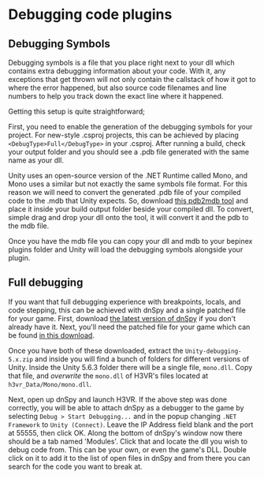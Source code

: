 # Debugging code plugins

## Debugging Symbols

Debugging symbols is a file that you place right next to your dll which contains extra debugging information about your code. With it, any exceptions that get thrown will not only contain the callstack of how it got to where the error happened, but also source code filenames and line numbers to help you track down the exact line where it happened.

Getting this setup is quite straightforward;

First, you need to enable the generation of the debugging symbols for your project. For new-style .csproj projects, this can be achieved by placing `<DebugType>Full</DebugType>` in your .csproj. After running a build, check your output folder and you should see a .pdb file generated with the same name as your dll.

Unity uses an open-source version of the .NET Runtime called Mono, and Mono uses a similar but not exactly the same symbols file format. For this reason we will need to convert the generated .pdb file of your compiled code to the .mdb that Unity expects. So, download [this pdb2mdb tool](https://gist.github.com/jbevain/ba23149da8369e4a966f/raw/36b3cdd4dd149ab966bbb48141ef8ee2d37c890f/pdb2mdb.exe) and place it inside your build output folder beside your compiled dll. To convert, simple drag and drop your dll onto the tool, it will convert it and the pdb to the mdb file.

Once you have the mdb file you can copy your dll and mdb to your bepinex plugins folder and Unity will load the debugging symbols alongside your plugin.

## Full debugging

If you want that full debugging experience with breakpoints, locals, and code stepping, this can be achieved with dnSpy and a single patched file for your game. First, download [the latest version of dnSpy](https://github.com/dnSpyEx/dnSpy/releases) if you don't already have it. Next, you'll need the patched file for your game which can be found [in this download](https://pixeldrain.com/l/6ceqkTSn#item=3).

Once you have both of these downloaded, extract the `Unity-debugging-5.x.zip` and inside you will find a bunch of folders for different versions of Unity. Inside the Unity 5.6.3 folder there will be a single file, `mono.dll`. Copy that file, and _overwrite_ the `mono.dll` of H3VR's files located at `h3vr_Data/Mono/mono.dll`. 

Next, open up dnSpy and launch H3VR. If the above step was done correctly, you will be able to attach dnSpy as a debugger to the game by selecting `Debug > Start Debugging...` and in the popup changing `.NET Framework` to `Unity (Connect)`. Leave the IP Address field blank and the port at 55555, then click OK. Along the bottom of dnSpy's window now there should be a tab named 'Modules'. Click that and locate the dll you wish to debug code from. This can be your own, or even the game's DLL. Double click on it to add it to the list of open files in dnSpy and from there you can search for the code you want to break at.